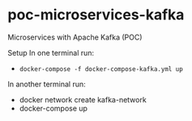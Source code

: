 # poc-microservices-kafka
Microservices with Apache Kafka (POC)

Setup
In one terminal run: 
- `docker-compose -f docker-compose-kafka.yml up`

In another terminal run:
- docker network create kafka-network
- docker-compose up

